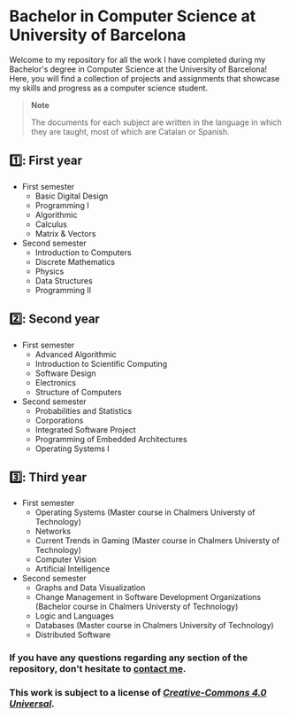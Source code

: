 # Bachelor in Computer Science at University of Barcelona

Welcome to my repository for all the work I have completed during my Bachelor's degree in Computer Science at the University of Barcelona! Here, you will find a collection of projects and assignments that showcase my skills and progress as a computer science student.

> **Note**
> 
>The documents for each subject are written in the language in which they are taught, most of which are Catalan or Spanish.

1️⃣: First year
---
- First semester
  - Basic Digital Design
  - Programming I
  - Algorithmic
  - Calculus
  - Matrix & Vectors
- Second semester
  - Introduction to Computers
  - Discrete Mathematics
  - Physics
  - Data Structures
  - Programming II

2️⃣: Second year
---
- First semester
  - Advanced Algorithmic
  - Introduction to Scientific Computing
  - Software Design
  - Electronics
  - Structure of Computers
- Second semester
  - Probabilities and Statistics
  - Corporations
  - Integrated Software Project
  - Programming of Embedded Architectures
  - Operating Systems I
  
3️⃣: Third year
---
- First semester
  - Operating Systems (Master course in Chalmers Universty of Technology)
  - Networks
  - Current Trends in Gaming (Master course in Chalmers Universty of Technology)
  - Computer Vision
  - Artificial Intelligence
- Second semester
  - Graphs and Data Visualization
  - Change Management in Software Development Organizations (Bachelor course in Chalmers Universty of Technology)
  - Logic and Languages
  - Databases (Master course in Chalmers University of Technology)
  - Distributed Software


### If you have any questions regarding any section of the repository, don't hesitate to [contact me](noahmv59@gmail.com).

### This work is subject to a license of [*Creative-Commons 4.0 Universal*](https://creativecommons.org/licenses/by-nc-nd/4.0/deed.ca).
